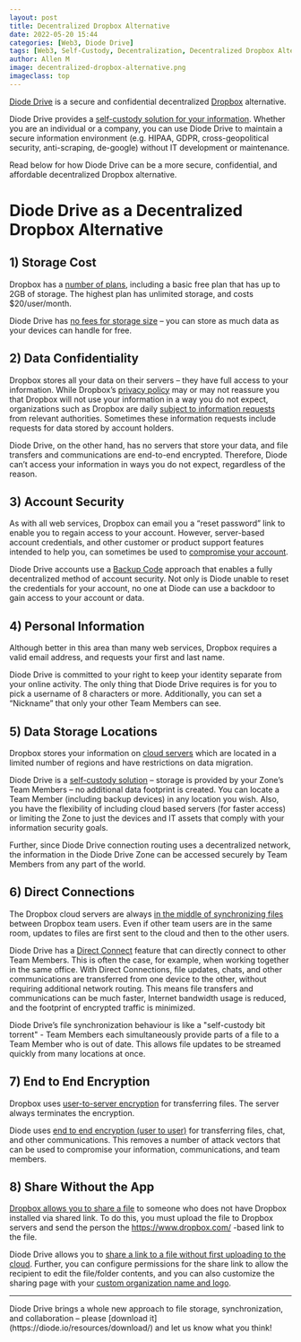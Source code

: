 ```yaml
---
layout: post
title: Decentralized Dropbox Alternative
date: 2022-05-20 15:44
categories: [Web3, Diode Drive]
tags: [Web3, Self-Custody, Decentralization, Decentralized Dropbox Alternative]
author: Allen M
image: decentralized-dropbox-alternative.png
imageclass: top
---
```

[Diode Drive](https://diode.io/products/d-drive/) is a secure and confidential decentralized [Dropbox](https://dropbox.com) alternative.

Diode Drive provides a [self-custody solution for your information](https://diode.io/diode%20drive/self-custody-for-data-22032/). Whether you are an individual or a company, you can use Diode Drive to maintain a secure information environment (e.g. HIPAA, GDPR, cross-geopolitical security, anti-scraping, de-google) without IT development or maintenance.

Read below for how Diode Drive can be a more secure, confidential, and affordable decentralized Dropbox alternative.

# Diode Drive as a Decentralized Dropbox Alternative

## 1) Storage Cost

Dropbox has a [number of plans](https://dropbox.com/plans), including a basic free plan that has up to 2GB of storage.  The highest plan has unlimited storage, and costs $20/user/month.

Diode Drive has [no fees for storage size](https://support.diode.io/article/vr156n18cf-is-diodedrive-unlimited-storage) – you can store as much data as your devices can handle for free.

## 2) Data Confidentiality

Dropbox stores all your data on their servers – they have full access to your information.  While Dropbox’s [privacy policy](https://www.dropbox.com/privacy) may or may not reassure you that Dropbox will not use your information in a way you do not expect, organizations such as Dropbox are daily [subject to information requests](https://help.dropbox.com/accounts-billing/security/legal-requests) from relevant authorities.  Sometimes these information requests include requests for data stored by account holders.

Diode Drive, on the other hand, has no servers that store your data, and file transfers and communications are end-to-end encrypted.  Therefore, Diode can’t access your information in ways you do not expect, regardless of the reason.

## 3) Account Security

As with all web services, Dropbox can email you a “reset password” link to enable you to regain access to your account.  However, server-based account credentials, and other customer or product support features intended to help you, can sometimes be used to [compromise your account](https://www.theguardian.com/technology/2016/aug/31/dropbox-hack-passwords-68m-data-breach).

Diode Drive accounts use a [Backup Code](https://support.diode.io/article/l7noragxyj-diode-drive-backup-codes) approach that enables a fully decentralized method of account security.  Not only is Diode unable to reset the credentials for your account, no one at Diode can use a backdoor to gain access to your account or data.

## 4) Personal Information

Although better in this area than many web services, Dropbox requires a valid email address, and requests your first and last name.  

Diode Drive is committed to your right to keep your identity separate from your online activity.  The only thing that Diode Drive requires is for you to pick a username of 8 characters or more.  Additionally, you can set a “Nickname” that only your other Team Members can see.

## 5)	Data Storage Locations

Dropbox stores your information on [cloud servers](https://help.dropbox.com/accounts-billing/security/physical-location-data-storage) which are located in a limited number of regions and have restrictions on data migration.

Diode Drive is a [self-custody solution](https://diode.io/diode%20drive/self-custody-for-data-22032/) – storage is provided by your Zone’s Team Members – no additional data footprint is created.  You can locate a Team Member (including backup devices) in any location you wish.  Also, you have the flexibility of including cloud based servers (for faster access) or limiting the Zone to just the devices and IT assets that comply with your information security goals.  

Further, since Diode Drive connection routing uses a decentralized network, the information in the Diode Drive Zone can be accessed securely by Team Members from any part of the world.

## 6)	Direct Connections

The Dropbox cloud servers are always [in the middle of synchronizing files](https://help.dropbox.com/installs-integrations/sync-uploads/sync-overview) between Dropbox team users.  Even if other team users are in the same room, updates to files are first sent to the cloud and then to the other users.

Diode Drive has a [Direct Connect](https://diode.io/diodedrive/diodedriveupdate-directconnect-22033/) feature that can directly connect to other Team Members.  This is often the case, for example, when working together in the same office.  With Direct Connections, file updates, chats, and other communications are transferred from one device to the other, without requiring additional network routing.  This means file transfers and communications can be much faster, Internet bandwidth usage is reduced, and the footprint of encrypted traffic is minimized.

Diode Drive’s file synchronization behaviour is like a "self-custody bit torrent" - Team Members each simultaneously provide parts of a file to a Team Member who is out of date.  This allows file updates to be streamed quickly from many locations at once.  

## 7)	End to End Encryption

Dropbox uses [user-to-server encryption](https://www.dropboxforum.com/t5/Dropbox-files-folders/end-to-end-encryption/td-p/325994) for transferring files.  The server always terminates the encryption. 

Diode uses [end to end encryption (user to user)](https://support.diode.io/article/pvmzyqlesq-how-it-works) for transferring files, chat, and other communications.  This removes a number of attack vectors that can be used to compromise your information, communications, and team members.

## 8)	Share Without the App

[Dropbox allows you to share a file](https://help.dropbox.com/files-folders/share/view-only-access) to someone who does not have Dropbox installed via shared link.  To do this, you must upload the file to Dropbox servers and send the person the https://www.dropbox.com/ -based link to the file.

Diode Drive allows you to [share a link to a file without first uploading to the cloud](https://diode.io/diode%20drive/Share-Files-Without-Uploading-21077/).  Further, you can configure permissions for the share link to allow the recipient to edit the file/folder contents, and you can also customize the sharing page with your [custom organization name and logo](https://support.diode.io/article/ssnzo09rzv-share-page-information). 

<hr>
Diode Drive brings a whole new approach to file storage, synchronization, and collaboration – please [download it](https://diode.io/resources/download/) and let us know what you think!
